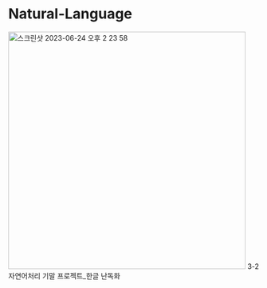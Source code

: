 # Natural-Language
<img width="476" alt="스크린샷 2023-06-24 오후 2 23 58" src="https://github.com/CoCoral73/Natural-Language/assets/114139368/ac2055a6-6b8d-4c05-8ce9-fbf3a0dad27b">
3-2 자연어처리 기말 프로젝트_한글 난독화
